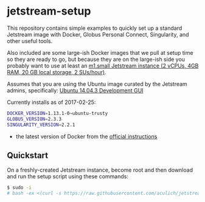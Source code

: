 # jetstream-setup

This repository contains simple examples to quickly set up a standard Jetstream image with Docker, Globus Personal Connect, Singularity, and other useful tools.

Also included are some large-ish Docker images that we pull at setup time so they are ready to go, but because they are on the large-ish side you probably want to use at least an [m1.small Jetstream instance (2 vCPUs, 4GB RAM, 20 GB local storage, 2 SUs/hour)](http://jetstream-cloud.org/general-vms.php).

Assumes that you are using the Ubuntu image curated by the Jetstream admins, specifically: [Ubuntu 14.04.3 Development GUI](https://use.jetstream-cloud.org/application/images/54)

Currently installs as of 2017-02-25:

```bash
DOCKER_VERSION=1.13.1-0~ubuntu-trusty
GLOBUS_VERSION=2.3.3
SINGULARITY_VERSION=2.2.1
```

- the latest version of Docker from the [official instructions](https://docs.docker.com/engine/installation/linux/ubuntu/)

## Quickstart
On a freshly-created Jetstream instance, become root and then download and run the setup script using these commands:

```bash
$ sudo -i
# bash -ex <(curl -s https://raw.githubusercontent.com/aculich/jetstream-setup/master/jetstream-setup.sh)
```
